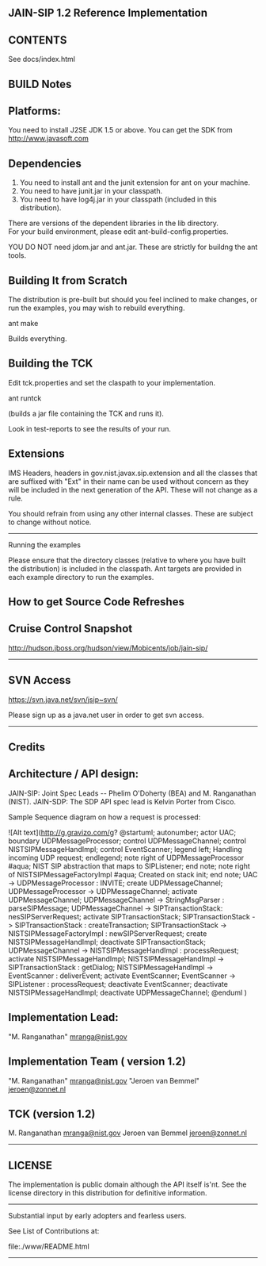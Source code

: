 
JAIN-SIP 1.2 Reference Implementation
--------------------------------------
CONTENTS
-------
See docs/index.html

BUILD Notes
-----------
Platforms:
---------
You need to install J2SE JDK 1.5 or above. You can
get the SDK from http://www.javasoft.com



Dependencies
------------

1. You need to install ant and the junit extension for ant on your machine.
2. You need to have junit.jar in your classpath.
3. You need to have log4j.jar in your classpath (included in this distribution).

There are versions of the dependent libraries in the lib directory.  
For your build environment, please edit ant-build-config.properties.

YOU DO NOT need jdom.jar and ant.jar. These are strictly for buildng 
the ant tools.

Building It from Scratch
-------------------------
The distribution is pre-built but should you feel inclined to make changes,
or run the examples, you may wish to rebuild everything.

ant make 

Builds everything.


Building the TCK
----------------

Edit tck.properties and set the claspath to your implementation.

ant runtck 

(builds a jar file containing the TCK and runs it).

Look in test-reports  to see the results of your run.

Extensions
----------

IMS Headers, headers in gov.nist.javax.sip.extension and all the classes
that are suffixed with "Ext" in their name can be used without concern as
they will be included in the next generation of the API. These will not 
change as a rule.

You should refrain from using any other internal classes. These are subject
to change without notice.

----------------------------------------------------------------------------
Running the examples

Please ensure that the directory  classes  (relative to where you have
built the distribution) is included in the  classpath. Ant targets
are provided in each example directory to run the examples.

How to get Source Code Refreshes
--------------------------------

Cruise Control Snapshot
-----------------------
http://hudson.jboss.org/hudson/view/Mobicents/job/jain-sip/


----------------------------------------------------------------------------
SVN Access
----------

https://svn.java.net/svn/jsip~svn/

Please sign up as a java.net user in order to get svn access.


----------------------------------------------------------------------------

Credits
--------

Architecture / API design:
-------------------------

JAIN-SIP: Joint Spec Leads -- Phelim O'Doherty (BEA) and M. Ranganathan (NIST). 
JAIN-SDP: The SDP API spec lead is Kelvin Porter from Cisco.

Sample Sequence diagram on how a request is processed:

![Alt text](http://g.gravizo.com/g?
@startuml;
autonumber;
actor UAC;
boundary UDPMessageProcessor;
control UDPMessageChannel;
control NISTSIPMessageHandImpl;
control EventScanner;
legend left;
  Handling incoming UDP request;
endlegend;
note right of UDPMessageProcessor #aqua;
	NIST SIP abstraction that maps to SIPListener;
end note;
note right of NISTSIPMessageFactoryImpl #aqua;
	Created on stack init;
end note;
UAC -> UDPMessageProcessor : INVITE;
create UDPMessageChannel;
UDPMessageProcessor -> UDPMessageChannel;
activate UDPMessageChannel;
UDPMessageChannel -> StringMsgParser : parseSIPMessage;
UDPMessageChannel -> SIPTransactionStack: nesSIPServerRequest;
activate SIPTransactionStack;
SIPTransactionStack -> SIPTransactionStack : createTransaction;
SIPTransactionStack -> NISTSIPMessageFactoryImpl : newSIPServerRequest;
create NISTSIPMessageHandImpl;
deactivate SIPTransactionStack;
UDPMessageChannel -> NISTSIPMessageHandImpl : processRequest;
activate NISTSIPMessageHandImpl;
NISTSIPMessageHandImpl  -> SIPTransactionStack : getDialog;
NISTSIPMessageHandImpl  -> EventScanner : deliverEvent;
activate EventScanner;
EventScanner -> SIPListener : processRequest;
deactivate EventScanner;
deactivate NISTSIPMessageHandImpl;
deactivate UDPMessageChannel;
@enduml
)

Implementation Lead:
---------------------
"M. Ranganathan" <mranga@nist.gov>

Implementation Team ( version 1.2)
----------------------------------
"M. Ranganathan" <mranga@nist.gov>
"Jeroen van Bemmel" <jeroen@zonnet.nl>

TCK (version 1.2)
----------------
M. Ranganathan  <mranga@nist.gov>
Jeroen van Bemmel <jeroen@zonnet.nl>



---------------------------------------------------------------------------
LICENSE
-------

The implementation is public domain although the API itself is'nt. 
See the license directory in this distribution for definitive information.

----------------------------------------------------------------------------

Substantial input by early adopters and fearless users.

See List of Contributions at:

file:./www/README.html

----------------------------------------------------------------------------
